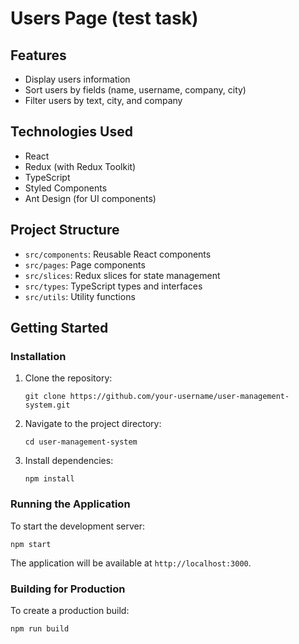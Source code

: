 # Users Page (test task)

## Features
- Display users information
- Sort users by fields (name, username, company, city)
- Filter users by text, city, and company

## Technologies Used
- React
- Redux (with Redux Toolkit)
- TypeScript
- Styled Components
- Ant Design (for UI components)

## Project Structure

- `src/components`: Reusable React components
- `src/pages`: Page components
- `src/slices`: Redux slices for state management
- `src/types`: TypeScript types and interfaces
- `src/utils`: Utility functions


## Getting Started

### Installation
1. Clone the repository:
   ```
   git clone https://github.com/your-username/user-management-system.git
   ```
2. Navigate to the project directory:
   ```
   cd user-management-system
   ```
3. Install dependencies:
   ```
   npm install
   ```

### Running the Application
To start the development server:
```
npm start
```
The application will be available at `http://localhost:3000`.

### Building for Production
To create a production build:
```
npm run build
```
